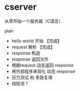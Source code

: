 # cserver
从零开始一个服务器（C语言）

plan
* hello world 开始 【完成】 
* request 解析 【完成】
* response 构造 
* response 返回文件
* 根据request 动态返回 response
* 用外部程序来简化 动态 response 
* 压力测试 和 多路复用
* 线程池？
